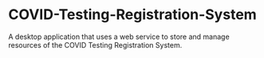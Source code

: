 # COVID-Testing-Registration-System
A desktop application that uses a web service to store and manage resources of the COVID Testing Registration System.
